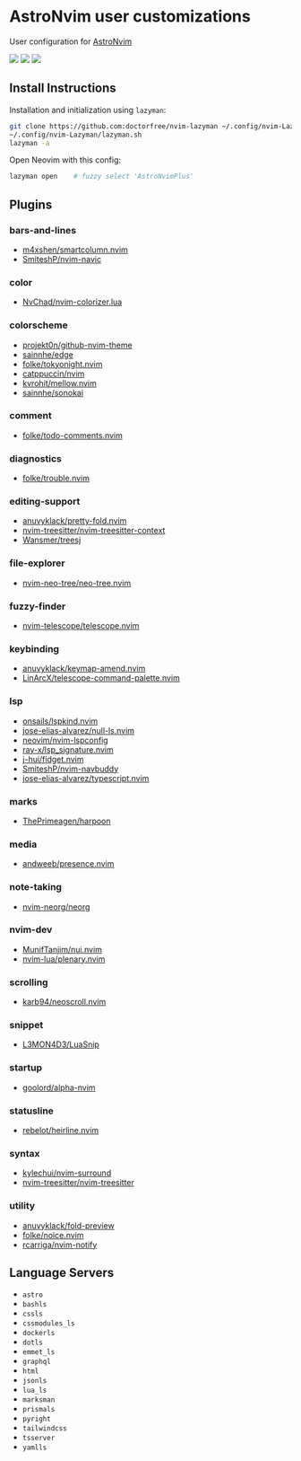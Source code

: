 # AstroNvim user customizations

User configuration for [AstroNvim](https://github.com/AstroNvim/AstroNvim)

<a href="https://dotfyle.com/doctorfree/astronvim"><img src="https://dotfyle.com/doctorfree/astronvim/badges/plugins?style=flat" /></a>
<a href="https://dotfyle.com/doctorfree/astronvim"><img src="https://dotfyle.com/doctorfree/astronvim/badges/leaderkey?style=flat" /></a>
<a href="https://dotfyle.com/doctorfree/astronvim"><img src="https://dotfyle.com/doctorfree/astronvim/badges/plugin-manager?style=flat" /></a>

## Install Instructions

Installation and initialization using `lazyman`:

```bash
git clone https://github.com:doctorfree/nvim-lazyman ~/.config/nvim-Lazyman
~/.config/nvim-Lazyman/lazyman.sh
lazyman -a
```

Open Neovim with this config:

```bash
lazyman open    # fuzzy select 'AstroNvimPlus'
```

## Plugins

### bars-and-lines

+ [m4xshen/smartcolumn.nvim](https://dotfyle.com/plugins/m4xshen/smartcolumn.nvim)
+ [SmiteshP/nvim-navic](https://dotfyle.com/plugins/SmiteshP/nvim-navic)

### color

+ [NvChad/nvim-colorizer.lua](https://dotfyle.com/plugins/NvChad/nvim-colorizer.lua)

### colorscheme

+ [projekt0n/github-nvim-theme](https://dotfyle.com/plugins/projekt0n/github-nvim-theme)
+ [sainnhe/edge](https://dotfyle.com/plugins/sainnhe/edge)
+ [folke/tokyonight.nvim](https://dotfyle.com/plugins/folke/tokyonight.nvim)
+ [catppuccin/nvim](https://dotfyle.com/plugins/catppuccin/nvim)
+ [kvrohit/mellow.nvim](https://dotfyle.com/plugins/kvrohit/mellow.nvim)
+ [sainnhe/sonokai](https://dotfyle.com/plugins/sainnhe/sonokai)

### comment

+ [folke/todo-comments.nvim](https://dotfyle.com/plugins/folke/todo-comments.nvim)

### diagnostics

+ [folke/trouble.nvim](https://dotfyle.com/plugins/folke/trouble.nvim)

### editing-support

+ [anuvyklack/pretty-fold.nvim](https://dotfyle.com/plugins/anuvyklack/pretty-fold.nvim)
+ [nvim-treesitter/nvim-treesitter-context](https://dotfyle.com/plugins/nvim-treesitter/nvim-treesitter-context)
+ [Wansmer/treesj](https://dotfyle.com/plugins/Wansmer/treesj)

### file-explorer

+ [nvim-neo-tree/neo-tree.nvim](https://dotfyle.com/plugins/nvim-neo-tree/neo-tree.nvim)

### fuzzy-finder

+ [nvim-telescope/telescope.nvim](https://dotfyle.com/plugins/nvim-telescope/telescope.nvim)

### keybinding

+ [anuvyklack/keymap-amend.nvim](https://dotfyle.com/plugins/anuvyklack/keymap-amend.nvim)
+ [LinArcX/telescope-command-palette.nvim](https://dotfyle.com/plugins/LinArcX/telescope-command-palette.nvim)

### lsp

+ [onsails/lspkind.nvim](https://dotfyle.com/plugins/onsails/lspkind.nvim)
+ [jose-elias-alvarez/null-ls.nvim](https://dotfyle.com/plugins/jose-elias-alvarez/null-ls.nvim)
+ [neovim/nvim-lspconfig](https://dotfyle.com/plugins/neovim/nvim-lspconfig)
+ [ray-x/lsp_signature.nvim](https://dotfyle.com/plugins/ray-x/lsp_signature.nvim)
+ [j-hui/fidget.nvim](https://dotfyle.com/plugins/j-hui/fidget.nvim)
+ [SmiteshP/nvim-navbuddy](https://dotfyle.com/plugins/SmiteshP/nvim-navbuddy)
+ [jose-elias-alvarez/typescript.nvim](https://dotfyle.com/plugins/jose-elias-alvarez/typescript.nvim)

### marks

+ [ThePrimeagen/harpoon](https://dotfyle.com/plugins/ThePrimeagen/harpoon)

### media

+ [andweeb/presence.nvim](https://dotfyle.com/plugins/andweeb/presence.nvim)

### note-taking

+ [nvim-neorg/neorg](https://dotfyle.com/plugins/nvim-neorg/neorg)

### nvim-dev

+ [MunifTanjim/nui.nvim](https://dotfyle.com/plugins/MunifTanjim/nui.nvim)
+ [nvim-lua/plenary.nvim](https://dotfyle.com/plugins/nvim-lua/plenary.nvim)

### scrolling

+ [karb94/neoscroll.nvim](https://dotfyle.com/plugins/karb94/neoscroll.nvim)

### snippet

+ [L3MON4D3/LuaSnip](https://dotfyle.com/plugins/L3MON4D3/LuaSnip)

### startup

+ [goolord/alpha-nvim](https://dotfyle.com/plugins/goolord/alpha-nvim)

### statusline

+ [rebelot/heirline.nvim](https://dotfyle.com/plugins/rebelot/heirline.nvim)

### syntax

+ [kylechui/nvim-surround](https://dotfyle.com/plugins/kylechui/nvim-surround)
+ [nvim-treesitter/nvim-treesitter](https://dotfyle.com/plugins/nvim-treesitter/nvim-treesitter)

### utility

+ [anuvyklack/fold-preview](https://dotfyle.com/plugins/anuvyklack/fold-preview)
+ [folke/noice.nvim](https://dotfyle.com/plugins/folke/noice.nvim)
+ [rcarriga/nvim-notify](https://dotfyle.com/plugins/rcarriga/nvim-notify)

## Language Servers

+ `astro`
+ `bashls`
+ `cssls`
+ `cssmodules_ls`
+ `dockerls`
+ `dotls`
+ `emmet_ls`
+ `graphql`
+ `html`
+ `jsonls`
+ `lua_ls`
+ `marksman`
+ `prismals`
+ `pyright`
+ `tailwindcss`
+ `tsserver`
+ `yamlls`

